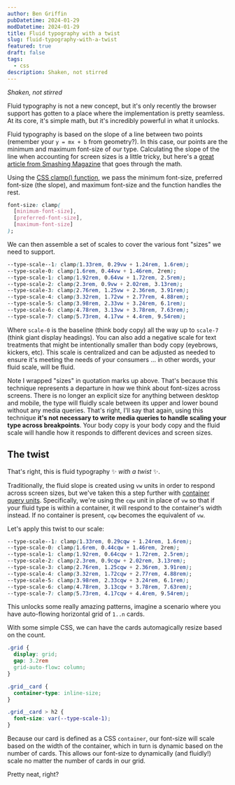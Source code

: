 ```yaml
---
author: Ben Griffin
pubDatetime: 2024-01-29
modDatetime: 2024-01-29
title: Fluid typography with a twist
slug: fluid-typography-with-a-twist
featured: true
draft: false
tags:
  - css
description: Shaken, not stirred
---
```


_Shaken, not stirred_

Fluid typography is not a new concept, but it's only recently the browser support has gotten to a place where the implementation is pretty seamless. At its core, it's simple math, but it's incredibly powerful in what it unlocks.

Fluid typography is based on the slope of a line between two points (remember your `y = mx + b` from geometry?). In this case, our points are the minimum and maximum font-size of our type. Calculating the slope of the line when accounting for screen sizes is a little tricky, but here's a [great article from Smashing Magazine](https://www.smashingmagazine.com/2022/01/modern-fluid-typography-css-clamp/) that goes through the math.

Using the [CSS clamp() function](https://developer.mozilla.org/en-US/docs/Web/CSS/clamp), we pass the minimum font-size, preferred font-size (the slope), and maximum font-size and the function handles the rest.

```css
font-size: clamp(
  [minimum-font-size],
  [preferred-font-size],
  [maximum-font-size]
);
```

We can then assemble a set of scales to cover the various font "sizes" we need to support.

```css
--type-scale--1: clamp(1.33rem, 0.29vw + 1.24rem, 1.6rem);
--type-scale-0: clamp(1.6rem, 0.44vw + 1.46rem, 2rem);
--type-scale-1: clamp(1.92rem, 0.64vw + 1.72rem, 2.5rem);
--type-scale-2: clamp(2.3rem, 0.9vw + 2.02rem, 3.13rem);
--type-scale-3: clamp(2.76rem, 1.25vw + 2.36rem, 3.91rem);
--type-scale-4: clamp(3.32rem, 1.72vw + 2.77rem, 4.88rem);
--type-scale-5: clamp(3.98rem, 2.33vw + 3.24rem, 6.1rem);
--type-scale-6: clamp(4.78rem, 3.13vw + 3.78rem, 7.63rem);
--type-scale-7: clamp(5.73rem, 4.17vw + 4.4rem, 9.54rem);
```

Where `scale-0` is the baseline (think body copy) all the way up to `scale-7` (think giant display headings). You can also add a negative scale for text treatments that might be intentionally smaller than body copy (eyebrows, kickers, etc). This scale is centralized and can be adjusted as needed to ensure it's meeting the needs of your consumers ... in other words, your fluid scale, will be fluid.

Note I wrapped "sizes" in quotation marks up above. That's because this technique represents a departure in how we think about font-sizes across screens. There is no longer an explicit size for anything between desktop and mobile, the type will fluidly scale between its upper and lower bound without any media queries. That's right, I'll say that again, using this technique **it's not necessary to write media queries to handle scaling your type across breakpoints**. Your body copy is your body copy and the fluid scale will handle how it responds to different devices and screen sizes.

## The twist

That's right, this is fluid typography ✨ _with a twist_ ✨.

Traditionally, the fluid slope is created using `vw` units in order to respond across screen sizes, but we've taken this a step further with [container query units](https://developer.mozilla.org/en-US/docs/Web/CSS/CSS_container_queries#container_query_length_units). Specifically, we're using the `cqw` unit in place of `vw` so that if your fluid type is within a container, it will respond to the container's width instead. If no container is present, `cqw` becomes the equivalent of `vw`.

Let's apply this twist to our scale:

```css
--type-scale--1: clamp(1.33rem, 0.29cqw + 1.24rem, 1.6rem);
--type-scale-0: clamp(1.6rem, 0.44cqw + 1.46rem, 2rem);
--type-scale-1: clamp(1.92rem, 0.64cqw + 1.72rem, 2.5rem);
--type-scale-2: clamp(2.3rem, 0.9cqw + 2.02rem, 3.13rem);
--type-scale-3: clamp(2.76rem, 1.25cqw + 2.36rem, 3.91rem);
--type-scale-4: clamp(3.32rem, 1.72cqw + 2.77rem, 4.88rem);
--type-scale-5: clamp(3.98rem, 2.33cqw + 3.24rem, 6.1rem);
--type-scale-6: clamp(4.78rem, 3.13cqw + 3.78rem, 7.63rem);
--type-scale-7: clamp(5.73rem, 4.17cqw + 4.4rem, 9.54rem);
```

This unlocks some really amazing patterns, imagine a scenario where you have auto-flowing horizontal grid of `1..n` cards.

With some simple CSS, we can have the cards automagically resize based on the count.

```css
.grid {
  display: grid;
  gap: 3.2rem
  grid-auto-flow: column;
}

.grid__card {
  container-type: inline-size;
}

.grid__card > h2 {
  font-size: var(--type-scale-1);
}
```

Because our card is defined as a CSS `container`, our font-size will scale based on the width of the container, which in turn is dynamic based on the number of cards. This allows our font-size to dynamically (and fluidly!) scale no matter the number of cards in our grid.

Pretty neat, right?
